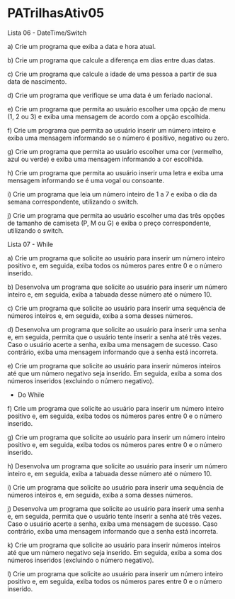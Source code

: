 # PATrilhasAtiv05

Lista 06 - DateTime/Switch

a) Crie um programa que exiba a data e hora atual.

b) Crie um programa que calcule a diferença em dias entre duas datas.

c) Crie um programa que calcule a idade de uma pessoa a partir de sua data de
nascimento.

d) Crie um programa que verifique se uma data é um feriado nacional.

e) Crie um programa que permita ao usuário escolher uma opção de menu (1, 2
ou 3) e exiba uma mensagem de acordo com a opção escolhida.

f) Crie um programa que permita ao usuário inserir um número inteiro e exiba
uma mensagem informando se o número é positivo, negativo ou zero.

g) Crie um programa que permita ao usuário escolher uma cor (vermelho, azul
ou verde) e exiba uma mensagem informando a cor escolhida.

h) Crie um programa que permita ao usuário inserir uma letra e exiba uma
mensagem informando se é uma vogal ou consoante.

i) Crie um programa que leia um número inteiro de 1 a 7 e exiba o dia da
semana correspondente, utilizando o switch.

j) Crie um programa que permita ao usuário escolher uma das três opções de
tamanho de camiseta (P, M ou G) e exiba o preço correspondente, utilizando
o switch.

Lista 07 - While

a) Crie um programa que solicite ao usuário para inserir um número inteiro
positivo e, em seguida, exiba todos os números pares entre 0 e o número
inserido.

b) Desenvolva um programa que solicite ao usuário para inserir um número
inteiro e, em seguida, exiba a tabuada desse número até o número 10.

c) Crie um programa que solicite ao usuário para inserir uma sequência de
números inteiros e, em seguida, exiba a soma desses números.

d) Desenvolva um programa que solicite ao usuário para inserir uma senha e,
em seguida, permita que o usuário tente inserir a senha até três vezes. Caso o
usuário acerte a senha, exiba uma mensagem de sucesso. Caso contrário,
exiba uma mensagem informando que a senha está incorreta.

e) Crie um programa que solicite ao usuário para inserir números inteiros até
que um número negativo seja inserido. Em seguida, exiba a soma dos
números inseridos (excluindo o número negativo).

- Do While

f) Crie um programa que solicite ao usuário para inserir um número inteiro
positivo e, em seguida, exiba todos os números pares entre 0 e o número
inserido.

g) Crie um programa que solicite ao usuário para inserir um número inteiro
positivo e, em seguida, exiba todos os números pares entre 0 e o número
inserido.

h) Desenvolva um programa que solicite ao usuário para inserir um número
inteiro e, em seguida, exiba a tabuada desse número até o número 10.

i) Crie um programa que solicite ao usuário para inserir uma sequência de
números inteiros e, em seguida, exiba a soma desses números.

j) Desenvolva um programa que solicite ao usuário para inserir uma senha e,
em seguida, permita que o usuário tente inserir a senha até três vezes. Caso o
usuário acerte a senha, exiba uma mensagem de sucesso. Caso contrário,
exiba uma mensagem informando que a senha está incorreta.

k) Crie um programa que solicite ao usuário para inserir números inteiros até
que um número negativo seja inserido. Em seguida, exiba a soma dos
números inseridos (excluindo o número negativo).

l) Crie um programa que solicite ao usuário para inserir um número inteiro
positivo e, em seguida, exiba todos os números pares entre 0 e o número
inserido.
